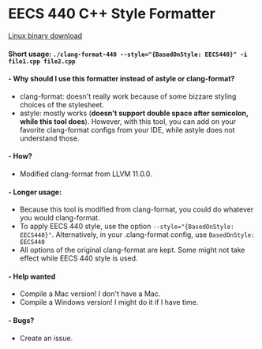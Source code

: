 # EECS 440 C++ Style Formatter
[Linux binary download](https://github.com/sqd/eecs440-format/releases/download/v0.0.1/clang-format-440)
#### Short usage: `./clang-format-440 --style="{BasedOnStyle: EECS440}" -i file1.cpp file2.cpp`

#### - Why should I use this formatter instead of astyle or clang-format?
- clang-format: doesn't really work because of some bizzare styling choices of the stylesheet.
- astyle: mostly works (**doesn't support double space after semicolon, while this tool does**). However, with this tool, you can add on your favorite clang-format configs from your IDE, while astyle does not understand those.

#### - How?
- Modified clang-format from LLVM 11.0.0.

#### - Longer usage:
- Because this tool is modified from clang-format, you could do whatever you would clang-format.
- To apply EECS 440 style, use the option `--style="{BasedOnStyle: EECS440}"`. Alternatively, in your .clang-format config, use `BasedOnStyle: EECS440`
- All options of the original clang-format are kept. Some might not take effect while EECS 440 style is used.

#### - Help wanted
- Compile a Mac version! I don't have a Mac.
- Compile a Windows version! I might do it if I have time.

#### - Bugs?
- Create an issue.
